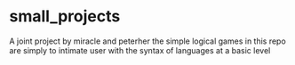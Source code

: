 # small_projects
A joint project by miracle and peterher 
the simple logical games in this repo are simply to intimate user with the syntax of languages at a basic level

